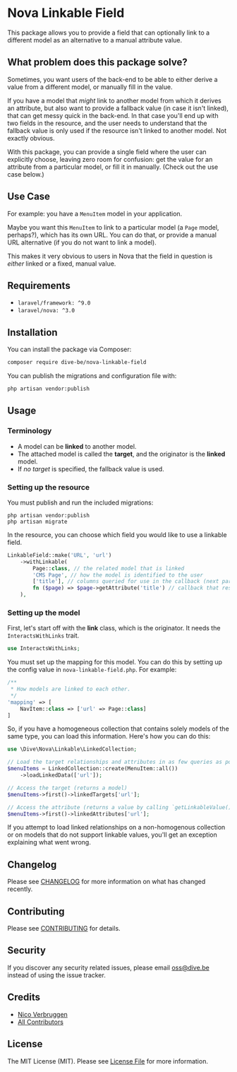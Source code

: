 # Nova Linkable Field

This package allows you to provide a field that can optionally link to a different model as an alternative to a manual attribute value.

## What problem does this package solve?

Sometimes, you want users of the back-end to be able to either derive a value from a different model, or manually fill in the value.

If you have a model that *might* link to another model from which it derives an attribute, but also want to provide a fallback value (in case it isn't linked), that can get messy quick in the back-end. In that case you'll end up with two fields in the resource, and the user needs to understand that the fallback value is only used if the resource isn't linked to another model. Not exactly obvious.

With this package, you can provide a single field where the user can explicitly choose, leaving zero room for confusion: get the value for an attribute from a particular model, or fill it in manually. (Check out the use case below.)

## Use Case

For example: you have a `MenuItem` model in your application.

Maybe you want this `MenuItem` to link to a particular model (a `Page` model, perhaps?), which has its own URL. You can do that, or provide a manual URL alternative (if you do not want to link a model).

This makes it very obvious to users in Nova that the field in question is *either* linked or a fixed, manual value.

## Requirements

- `laravel/framework: ^9.0`
- `laravel/nova: ^3.0`

## Installation

You can install the package via Composer:

```bash
composer require dive-be/nova-linkable-field
```

You can publish the migrations and configuration file with:

```bash
php artisan vendor:publish
```

## Usage

### Terminology

* A model can be **linked** to another model.
* The attached model is called the **target**, and the originator is the **linked** model.
* If *no target* is specified, the fallback value is used.

### Setting up the resource

You must publish and run the included migrations:

    php artisan vendor:publish
    php artisan migrate

In the resource, you can choose which field you would like to use a linkable field.

```php
LinkableField::make('URL', 'url')
    ->withLinkable(
        Page::class, // the related model that is linked
        'CMS Page', // how the model is identified to the user
        ['title'], // columns queried for use in the callback (next parameter)
        fn ($page) => $page->getAttribute('title') // callback that resolves the display value of the related model
    ),
```

### Setting up the model

First, let's start off with the **link** class, which is the originator. It needs the `InteractsWithLinks` trait.

```php
use InteractsWithLinks;
```

You must set up the mapping for this model. You can do this by setting up the config value in `nova-linkable-field.php`. For example:

```php
/**
 * How models are linked to each other.
 */
'mapping' => [
    NavItem::class => ['url' => Page::class]
]
```

So, if you have a homogeneous collection that contains solely models of the same type, you can load this information. Here's how you can do this:

```php
use \Dive\Nova\Linkable\LinkedCollection;

// Load the target relationships and attributes in as few queries as possible
$menuItems = LinkedCollection::create(MenuItem::all())
    ->loadLinkedData(['url']);

// Access the target (returns a model)
$menuItems->first()->linkedTargets['url'];

// Access the attribute (returns a value by calling `getLinkableValue()` on the linked target model)
$menuItems->first()->linkedAttributes['url'];
```

If you attempt to load linked relationships on a non-homogenous collection or on models that do not support linkable values, you'll get an exception explaining what went wrong.

## Changelog

Please see [CHANGELOG](CHANGELOG.md) for more information on what has changed recently.

## Contributing

Please see [CONTRIBUTING](CONTRIBUTING.md) for details.

## Security

If you discover any security related issues, please email oss@dive.be instead of using the issue tracker.

## Credits

- [Nico Verbruggen](https://github.com/nicoverbruggen)
- [All Contributors](../../contributors)

## License

The MIT License (MIT). Please see [License File](LICENSE) for more information.
